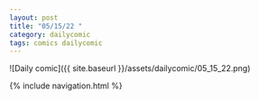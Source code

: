 ```yaml
---
layout: post
title: "05/15/22 "
category: dailycomic
tags: comics dailycomic
---
```

![Daily comic]({{ site.baseurl }}/assets/dailycomic/05_15_22.png)

{% include navigation.html %}

